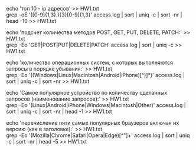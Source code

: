 
echo 'топ 10 - ip адресов' >> HW1.txt  
grep -oE '([0-9]{1,3}\.){3}[0-9]{1,3}' access.log | sort | uniq -c | sort -nr | head -10 >> HW1.txt

echo 'подсчет количества методов POST, GET, PUT, DELETE, PATCH:' >> HW1.txt  
grep -Eo 'GET|POST|PUT|DELETE|PATCH' access.log | sort | uniq -c >> HW1.txt

echo 'количество операционных систем, с которых выполняются запросы в порядке убывания:' >> HW1.txt  
grep -Eo '\((Windows|Linux|Macintosh|Android|iPhone)[^)]*\)' access.log | sort | uniq -c | sort -nr >> HW1.txt

echo 'Самое популярное устройство по количеству сделанных запросов (наименование запросов):' >> HW1.txt  
grep -Eo '\(Linux|Android|iPhone|Windows|Macintosh|Other)' access.log | sort | uniq -c | sort -nr | head -1 >> HW1.txt

echo 'перечисление пяти самых популярных браузеров включая их версию (как в заголовке):' >> HW1.txt  
grep -Eo '(Mozilla|Chrome|Safari|Opera|Edge)[^"]+' access.log | sort | uniq -c | sort -nr | head -5 >> HW1.txt
